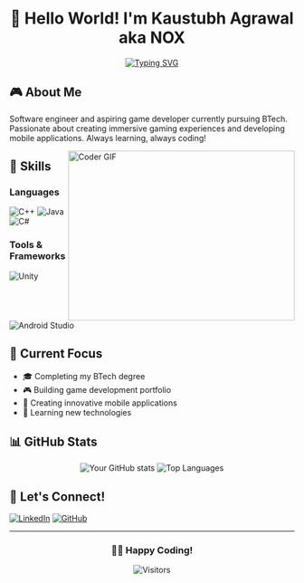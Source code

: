 <div align="center">
  
# 👋 Hello World! I'm Kaustubh Agrawal aka NOX
[![Typing SVG](https://readme-typing-svg.demolab.com?font=Fira+Code&pause=1000&width=300&lines=Software+Engineer;Game+Developer;App+Developer)](https://git.io/typing-svg)

</div>

## 🎮 About Me
Software engineer and aspiring game developer currently pursuing BTech. Passionate about creating immersive gaming experiences and developing mobile applications. Always learning, always coding!

<img align="right" src="https://media.giphy.com/media/SWoSkN6DxTszqIKEqv/giphy.gif" alt="Coder GIF" width="400" height="300">

## 🚀 Skills
### Languages
![C++](https://img.shields.io/badge/-C++-00599C?style=flat-square&logo=c%2B%2B)
![Java](https://img.shields.io/badge/-Java-ED8B00?style=flat-square&logo=oracle)
![C#](https://img.shields.io/badge/-C%23-239120?style=flat-square&logo=c-sharp)

### Tools & Frameworks
![Unity](https://img.shields.io/badge/-Unity-000000?style=flat-square&logo=unity)
![Android Studio](https://img.shields.io/badge/-Android%20Studio-3DDC84?style=flat-square&logo=android-studio&logoColor=white)

## 🎯 Current Focus
- 🎓 Completing my BTech degree
- 🎮 Building game development portfolio
- 📱 Creating innovative mobile applications
- 🌱 Learning new technologies

## 📊 GitHub Stats
<div align="center">
  
![Your GitHub stats](https://github-readme-stats.vercel.app/api?username=Kaustubh0912&show_icons=true&theme=dark)
![Top Languages](https://github-readme-stats.vercel.app/api/top-langs/?username=Kaustubh0912&layout=compact&theme=dark)

</div>

## 🤝 Let's Connect!
[![LinkedIn](https://img.shields.io/badge/-LinkedIn-0077B5?style=flat-square&logo=linkedin)](https://www.linkedin.com/in/kaustubh-agrawal-960729250/)
[![GitHub](https://img.shields.io/badge/-GitHub-181717?style=flat-square&logo=github)](https://github.com/Kaustubh0912)

---
<div align="center">
  
### 👨‍💻 Happy Coding! 

![Visitors](https://visitor-badge.laobi.icu/badge?page_id=Kaustubh0912.Kaustubh0912)

</div>
